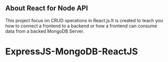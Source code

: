 ## About React for Node API

This project focus on CRUD operations in React.js.It is created to teach you how to connect a frontend to a backend or how a frontend can consume data from a backed MongoDB Server.
# ExpressJS-MongoDB-ReactJS
